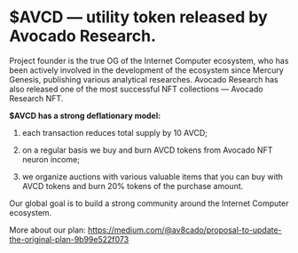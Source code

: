 # $AVCD — utility token released by Avocado Research.

Project founder is the true OG of the Internet Computer ecosystem, who has been actively involved in the development of the ecosystem since Mercury Genesis, publishing various analytical researches. Avocado Research has also released one of the most successful NFT collections — Avocado Research NFT.

**$AVCD has a strong deflationary model:**

1. each transaction reduces total supply by 10 AVCD;

2. on a regular basis we buy and burn AVCD tokens from Avocado NFT neuron income;

3. we organize auctions with various valuable items that you can buy with AVCD tokens and burn 20% tokens of the purchase amount.


Our global goal is to build a strong community around the Internet Computer ecosystem. 

More about our plan: https://medium.com/@av8cado/proposal-to-update-the-original-plan-9b99e522f073
